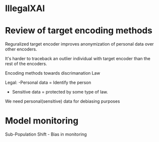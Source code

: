 # IllegalXAI

# Review of target encoding methods

Reguralized target encoder improves anonymization of personal data over other encoders.

It's harder to traceback an outlier individual with target encoder than the rest of the encoders.

Encoding methods towards discrimanation Law

Legal:
-Personal data  = Identify the person

- Sensitive data = protected by some type of law.

We need personal(sensitive) data for debiasing purposes

# Model monitoring
Sub-Population Shift - Bias in monitoring

